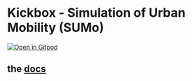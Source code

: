 # Kickbox - Simulation of Urban Mobility (SUMo)
[![Open in Gitpod](https://gitpod.io/button/open-in-gitpod.svg)](https://gitpod.io#https://github.com/baloise/repository-template-nosrc)

## the [docs](docs/index.md)
